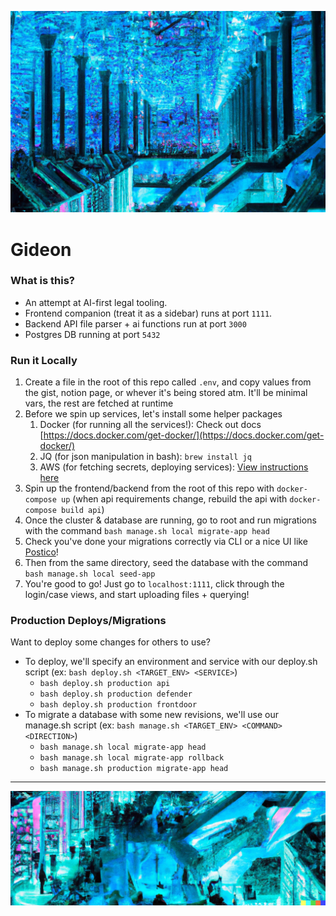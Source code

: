 ![](./ops/ai-library-1.png)

# Gideon

### What is this?

- An attempt at AI-first legal tooling.
- Frontend companion (treat it as a sidebar) runs at port `1111`.
- Backend API file parser + ai functions run at port `3000`
- Postgres DB running at port `5432`

### Run it Locally

1. Create a file in the root of this repo called `.env`, and copy values from the gist, notion page, or whever it's being stored atm. It'll be minimal vars, the rest are fetched at runtime
2. Before we spin up services, let's install some helper packages
   1. Docker (for running all the services!): Check out docs [https://docs.docker.com/get-docker/](https://docs.docker.com/get-docker/)
   2. JQ (for json manipulation in bash): `brew install jq`
   3. AWS (for fetching secrets, deploying services): [View instructions here](https://docs.aws.amazon.com/cli/latest/userguide/getting-started-install.html)
3. Spin up the frontend/backend from the root of this repo with `docker-compose up` (when api requirements change, rebuild the api with `docker-compose build api`)
4. Once the cluster & database are running, go to root and run migrations with the command `bash manage.sh local migrate-app head`
5. Check you've done your migrations correctly via CLI or a nice UI like [Postico](https://eggerapps.at/postico2/)!
6. Then from the same directory, seed the database with the command `bash manage.sh local seed-app`
7. You're good to go! Just go to `localhost:1111`, click through the login/case views, and start uploading files + querying!

### Production Deploys/Migrations

Want to deploy some changes for others to use?

- To deploy, we'll specify an environment and service with our deploy.sh script (ex: `bash deploy.sh <TARGET_ENV> <SERVICE>`)
  - `bash deploy.sh production api`
  - `bash deploy.sh production defender`
  - `bash deploy.sh production frontdoor`
- To migrate a database with some new revisions, we'll use our manage.sh script (ex: `bash manage.sh <TARGET_ENV> <COMMAND> <DIRECTION>`)
  - `bash manage.sh local migrate-app head`
  - `bash manage.sh local migrate-app rollback`
  - `bash manage.sh production migrate-app head`

---

![](./ops/ai-library-2.png)
